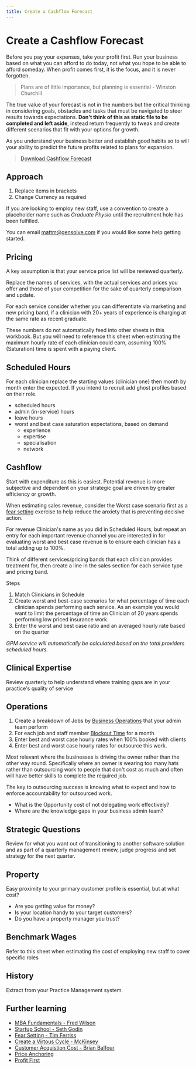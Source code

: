 ```yaml
---
title: Create a Cashflow Forecast
---
```


# Create a Cashflow Forecast

Before you pay your expenses, take your profit first. Run your business based on what you can afford to do today, not what you hope to be able to afford someday. When profit comes first, it is the focus, and it is never forgotten.

> Plans are of little importance, but planning is essential - Winston Churchill

The true value of your forecast is not in the numbers but the critical thinking in considering goals, obstacles and tasks that must be navigated to steer results towards expectations. **Don't think of this as static file to be completed and left aside**, instead return frequently to tweak and create different scenarios that fit with your options for growth.

As you understand your business better and establish good habits so to will your ability to predict the future profits related to plans for expansion.

> [Download Cashflow Forecast](https://drive.google.com/a/gensolve.com/uc?authuser=0&id=11f6rMWAp61vytiQfZq2xvCX2sOnvI2fn&export=download)

## Approach

1. Replace items in brackets
2. Change Currency as required

If you are looking to employ new staff, use a convention to create a placeholder name such as _Graduate Physio_ until the recruitment hole has been fulfilled.

You can email <a href="mailto:mattm@gensolve.com?subject=Performance%20Forecast">mattm@gensolve.com</a> if you would like some help getting started.

## Pricing

A key assumption is that your service price list will be reviewed quarterly.

Replace the names of services, with the actual services and prices you offer and those of your competition for the sake of quarterly comparison and update.

For each service consider whether you can differentiate via marketing and new pricing band, if a clinician with 20+ years of experience is charging at the same rate as recent graduate.

These numbers do not automatically feed into other sheets in this workbook. But you will need to reference this sheet when estimating the maximum hourly rate of each clinician could earn, assuming 100% (Saturation) time is spent with a paying client.

## Scheduled Hours

For each clinician replace the starting values {clinician one} then month by month enter the expected. If you intend to recruit add ghost profiles based on their role.

- scheduled hours
- admin (in-service) hours
- leave hours
- worst and best case saturation expectations, based on demand
  - experience
  - expertise
  - specialisation
  - network

## Cashflow

Start with expenditure as this is easiest. Potential revenue is more subjective and dependent on your strategic goal are driven by greater efficiency or growth.

When estimating sales revenue, consider the Worst case scenario first as a [fear setting](https://www.youtube.com/watch?v=o7EVMjgsSME) exercise to help reduce the anxiety that is preventing decisive action.

For revenue Clinician's name as you did in Scheduled Hours, but repeat an entry for each important revenue channel you are interested in for evaluating worst and best case revenue is to ensure each clinician has a total adding up to 100%.

Think of different services/pricing bands that each clinician provides treatment for, then create a line in the sales section for each service type and pricing band.

Steps

1. Match Clinicians in Schedule
2. Create worst and best-case scenarios for what percentage of time each clinician spends performing each service. As an example you would want to limit the percentage of time an Clinician of 20 years spends performing low priced insurance work.
3. Enter the worst and best case ratio and an averaged hourly rate based on the quarter

_GPM service will automatically be calculated based on the total providers scheduled hours._

## Clinical Expertise

Review quarterly to help understand where training gaps are in your practice's quality of service

## Operations

1. Create a breakdown of Jobs by [Business Operations](../../operations/) that your admin team perform
2. For each job and staff member [Blockout Time](../../operations/productivity/time-blocking.md) for a month
3. Enter best and worst case hourly rates when 100% booked with clients
4. Enter best and worst case hourly rates for outsource this work.

Most relevant where the businesses is driving the owner rather than the other way round. Specifically where an owner is wearing too many hats rather than outsourcing work to people that don't cost as much and often will have better skills to complete the required job.

The key to outsourcing success is knowing what to expect and how to enforce accountability for outsourced work.

- What is the Opportunity cost of not delegating work effectively?
- Where are the knowledge gaps in your business admin team?

## Strategic Questions

Review for what you want out of transitioning to another software solution and as part of a quarterly management review, judge progress and set strategy for the next quarter.

## Property

Easy proximity to your primary customer profile is essential, but at what cost?

- Are you getting value for money?
- Is your location handy to your target customers?
- Do you have a property manager you trust?

## Benchmark Wages

Refer to this sheet when estimating the cost of employing new staff to cover specific roles

## History

Extract from your Practice Management system.

## Further learning

- [MBA Fundamentals - Fred Wilson](https://mba-mondays-illustrated.com/)
- [Startup School - Seth Godin](https://player.fm/series/seth-godins-startup-school)
- [Fear Setting - Tim Ferriss](https://www.youtube.com/watch?v=o7EVMjgsSME)
- [Create a Virtous Cycle - McKinsey](https://www.mckinsey.com/business-functions/marketing-and-sales/our-insights/a-virtuous-cycle-for-growth)
- [Customer Acquistion Cost - Brian Balfour](https://andrewchen.co/how-to-actually-calculate-cac/)
- [Price Anchoring](https://www.priceintelligently.com/blog/bid/181199/price-anchoring-to-optimize-your-pricing-strategy)
- [Profit First](https://profitfirstbook.com/)

